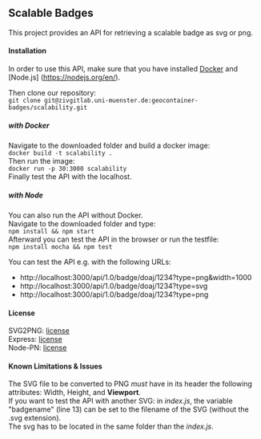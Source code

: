 ## Scalable Badges
This project provides an API for retrieving a scalable badge as svg or png.

#### Installation
In order to use this API, make sure that you have installed [Docker](https://www.docker.com/) and [Node.js] (https://nodejs.org/en/).

Then clone our repository:    
`git clone git@zivgitlab.uni-muenster.de:geocontainer-badges/scalability.git`

##### with Docker
Navigate to the downloaded folder and build a docker image:  
`docker build -t scalability .`  
Then run the image:  
`docker run -p 30:3000 scalability`  
Finally test the API with the localhost.

##### with Node
You can also run the API without Docker.  
Navigate to the downloaded folder and type:  
`npm install && npm start`  
Afterward you can test the API in the browser or run the testfile:  
`npm install mocha && npm test`
  
  
You can test the API e.g. with the following URLs:
 * http://localhost:3000/api/1.0/badge/doaj/1234?type=png&width=1000
 * http://localhost:3000/api/1.0/badge/doaj/1234?type=svg
 * http://localhost:3000/api/1.0/badge/doaj/1234?type=png

#### License
SVG2PNG: [license](https://github.com/domenic/svg2png/blob/master/LICENSE.txt)  
Express: [license](https://github.com/expressjs/express/blob/master/LICENSE)  
Node-PN: [license](https://github.com/cscott/node-pn)

#### Known Limitations & Issues
The SVG file to be converted to PNG *must* have in its header the following attributes: Width, Height, and **Viewport**.   
If you want to test the API with another SVG: in *index.js*, the variable "badgename" (line 13) can be set to the filename of the SVG (without the .svg extension).   
The svg has to be located in the same folder than the *index.js*.

